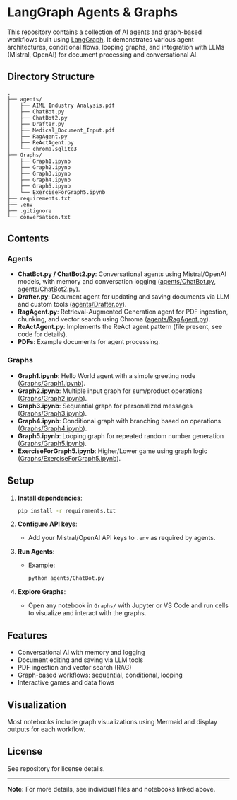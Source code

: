 # LangGraph Agents & Graphs

This repository contains a collection of AI agents and graph-based workflows built using [LangGraph](https://github.com/langchain-ai/langgraph). It demonstrates various agent architectures, conditional flows, looping graphs, and integration with LLMs (Mistral, OpenAI) for document processing and conversational AI.

## Directory Structure

```
.
├── agents/
│   ├── AIML Industry Analysis.pdf
│   ├── ChatBot.py
│   ├── ChatBot2.py
│   ├── Drafter.py
│   ├── Medical_Document_Input.pdf
│   ├── RagAgent.py
│   ├── ReActAgent.py
│   └── chroma.sqlite3
├── Graphs/
│   ├── Graph1.ipynb
│   ├── Graph2.ipynb
│   ├── Graph3.ipynb
│   ├── Graph4.ipynb
│   ├── Graph5.ipynb
│   └── ExerciseForGraph5.ipynb
├── requirements.txt
├── .env
├── .gitignore
└── conversation.txt
```

## Contents

### Agents

- **ChatBot.py / ChatBot2.py**: Conversational agents using Mistral/OpenAI models, with memory and conversation logging ([agents/ChatBot.py](agents/ChatBot.py), [agents/ChatBot2.py](agents/ChatBot2.py)).
- **Drafter.py**: Document agent for updating and saving documents via LLM and custom tools ([agents/Drafter.py](agents/Drafter.py)).
- **RagAgent.py**: Retrieval-Augmented Generation agent for PDF ingestion, chunking, and vector search using Chroma ([agents/RagAgent.py](agents/RagAgent.py)).
- **ReActAgent.py**: Implements the ReAct agent pattern (file present, see code for details).
- **PDFs**: Example documents for agent processing.

### Graphs

- **Graph1.ipynb**: Hello World agent with a simple greeting node ([Graphs/Graph1.ipynb](Graphs/Graph1.ipynb)).
- **Graph2.ipynb**: Multiple input graph for sum/product operations ([Graphs/Graph2.ipynb](Graphs/Graph2.ipynb)).
- **Graph3.ipynb**: Sequential graph for personalized messages ([Graphs/Graph3.ipynb](Graphs/Graph3.ipynb)).
- **Graph4.ipynb**: Conditional graph with branching based on operations ([Graphs/Graph4.ipynb](Graphs/Graph4.ipynb)).
- **Graph5.ipynb**: Looping graph for repeated random number generation ([Graphs/Graph5.ipynb](Graphs/Graph5.ipynb)).
- **ExerciseForGraph5.ipynb**: Higher/Lower game using graph logic ([Graphs/ExerciseForGraph5.ipynb](Graphs/ExerciseForGraph5.ipynb)).

## Setup

1. **Install dependencies**:
    ```sh
    pip install -r requirements.txt
    ```
2. **Configure API keys**:
    - Add your Mistral/OpenAI API keys to `.env` as required by agents.

3. **Run Agents**:
    - Example:  
      ```sh
      python agents/ChatBot.py
      ```

4. **Explore Graphs**:
    - Open any notebook in `Graphs/` with Jupyter or VS Code and run cells to visualize and interact with the graphs.

## Features

- Conversational AI with memory and logging
- Document editing and saving via LLM tools
- PDF ingestion and vector search (RAG)
- Graph-based workflows: sequential, conditional, looping
- Interactive games and data flows

## Visualization

Most notebooks include graph visualizations using Mermaid and display outputs for each workflow.

## License

See repository for license details.

---

**Note:** For more details, see individual files and notebooks linked above.
